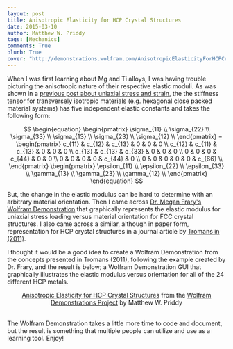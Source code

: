 ```yaml
---
layout: post
title: Anisotropic Elasticity for HCP Crystal Structures
date: 2015-03-10
author: Matthew W. Priddy
tags: [Mechanics]
comments: True
blurb: True
cover: "http://demonstrations.wolfram.com/AnisotropicElasticityForHCPCrystalStructures/HTMLImages/index.en/popup_1.jpg"
---
```


When I was first learning about Mg and Ti alloys, I was having trouble picturing the anisotropic nature of their respective elastic moduli.  As was shown in a [previous post about uniaxial stress and strain](http://mwpriddy.github.io/blog/2015/03/04/UniStressStrain/), the the stiffness tensor for transversely isotropic materials (e.g. hexagonal close packed material systems) has five independent elastic constants and takes the following form:

$$
\begin{equation}
\begin{pmatrix}
\sigma_{11} \\ \sigma_{22} \\ \sigma_{33} \\ \sigma_{13} \\ \sigma_{23} \\ \sigma_{12} \\ 
\end{pmatrix} = 
\begin{pmatrix}
  c_{11} & c_{12} & c_{13} & 0 & 0 & 0 \\
  c_{12} & c_{11} & c_{13} & 0 & 0 & 0 \\
  c_{13} & c_{13} & c_{33} & 0 & 0 & 0 \\
  0 & 0 & 0 & c_{44} & 0 & 0 \\
  0 & 0 & 0 & 0 & c_{44} & 0 \\
  0 & 0 & 0 & 0 & 0 & c_{66} \\
\end{pmatrix}
\begin{pmatrix}
\epsilon_{11} \\ \epsilon_{22} \\ \epsilon_{33} \\ \gamma_{13} \\ \gamma_{23} \\ \gamma_{12} \\ 
\end{pmatrix}
\end{equation}
$$

But, the change in the elastic modulus can be hard to determine with an arbitrary material orientation.  Then I came across [Dr. Megan Frary's Wolfram Demonstration](http://demonstrations.wolfram.com/AnisotropicElasticity/) that graphically represents the elastic modulus for uniaxial stress loading versus material orientation for FCC crystal structures.  I also came across a similar, although in paper form, representation for HCP crystal structures in a journal article by [Tromans in (2011)](http://www.arpapress.com/volumes/vol6issue4/ijrras_6_4_14.pdf).

I thought it would be a good idea to create a Wolfram Demonstration from the concepts presented in Tromans (2011), following the example created by Dr. Frary, and the result is below; a Wolfram Demonstration GUI that graphically illustrates the elastic modulus versus orientation for all of the 24 different HCP metals.

<div align="center">
  <script type='text/javascript' src='http://demonstrations.wolfram.com/javascript/embed.js' ></script>
  <script type='text/javascript'>var demoObj = new DEMOEMBED(); demoObj.run('AnisotropicElasticityForHCPCrystalStructures', '', '439', '628');</script>
  <div id='DEMO_AnisotropicElasticityForHCPCrystalStructures'>
    <a class='demonstrationHyperlink' href='http://demonstrations.wolfram.com/AnisotropicElasticityForHCPCrystalStructures/' target='_blank'>Anisotropic Elasticity for HCP Crystal Structures</a> from the <a class='demonstrationHyperlink' href='http://demonstrations.wolfram.com/' target='_blank'>Wolfram Demonstrations Project</a> by Matthew W. Priddy
  </div><br />
</div>

The Wolfram Demonstration takes a little more time to code and document, but the result is something that multiple people can utilize and use as a learning tool.  Enjoy! 
